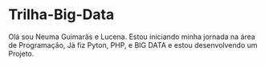# Trilha-Big-Data
Olá sou Neuma Guimarãs e Lucena.
Estou iniciando minha jornada na área de Programação,
Jà fiz Pyton, PHP, e BIG DATA
e estou desenvolvendo um Projeto.
